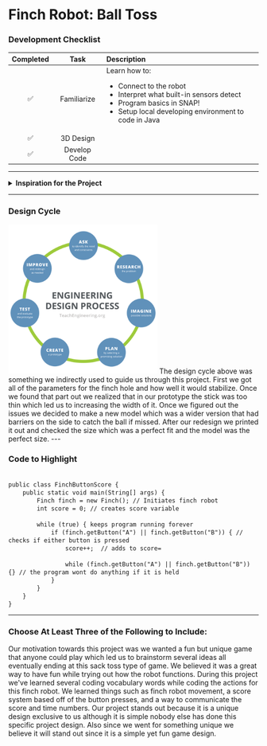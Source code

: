 # Finch Robot: Ball Toss

### Development Checklist

| Completed | Task         | Description |
|:---------:| :-----------:|:------------|
|    ✅     | Familiarize  | Learn how to: <ul><li>Connect to the robot</li><li>Interpret what built-in sensors detect</li><li>Program basics in SNAP!</li><li>Setup local developing environment to code in Java</li></ul>|
|    ✅     | 3D Design    |             |
|    ✅     | Develop Code |             |

---

<details>
<summary><strong>Inspiration for the Project</strong></summary>

Initially we wanted to go for something unique which led us to initially choosing a custom built maze which would be solved by moving a partially stable object so as the robot moves the ball would move within the maze. Although it was too unrealistic and we scrapped the idea. Later to do something unique we decided to do a corn hole toss but with balls.
</details>

---

### Design Cycle
<img src="design_cycle.png" alt="design cycle" width="300" height="300">
The design cycle above was something we indirectly used to guide us through this project. First we got all of the parameters for the finch hole and how well it would stabilize. Once we found that part out we realized that in our prototype the stick was too thin which led us to increasing the width of it. Once we figured out the issues we decided to make a new model which was a wider version that had barriers on the side to catch the ball if missed. After our redesign we printed it out and checked the size which was a perfect fit and the model was the perfect size.
---

### Code to Highlight
```

public class FinchButtonScore {
    public static void main(String[] args) {
        Finch finch = new Finch(); // Initiates finch robot
        int score = 0; // creates score variable

        while (true) { keeps program running forever
            if (finch.getButton("A") || finch.getButton("B")) { // checks if either button is pressed
                score++;  // adds to score=

                while (finch.getButton("A") || finch.getButton("B")) {} // the program wont do anything if it is held
            }
        }
    }
}

```

---

### Choose At Least Three of the Following to Include:
Our motivation towards this project was we wanted a fun but unique game that anyone could play which led us to brainstorm several ideas all eventually ending at this sack toss type of game. We believed it was a great way to have fun while trying out how the robot functions.
During this project we've learned several coding vocabulary words while coding the actions for this finch robot. We learned things such as finch robot movement, a score system based off of the button presses, and a way to communicate the score and time numbers.
Our project stands out because it is a unique design exclusive to us although it is simple nobody else has done this specific project design. Also since we went for something unique we believe it will stand out since it is a simple yet fun game design.
